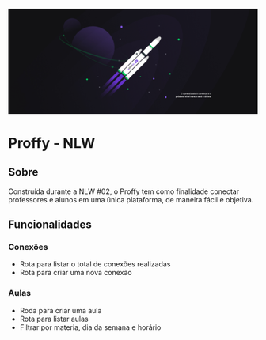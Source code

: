 ![NLW](https://github.com/PauloGui/NLW/blob/master/1%20-%20NLW%20%2302%20-%202560x1080.jpg)

# Proffy - NLW

## Sobre

Construída durante a NLW #02, o Proffy tem como finalidade conectar professores e alunos em uma única plataforma, de maneira fácil e objetiva.

## Funcionalidades

### Conexões

- Rota para listar o total de conexões realizadas
- Rota para criar uma nova conexão

### Aulas

- Roda para criar uma aula
- Rota para listar aulas
 - Filtrar por materia, dia da semana e horário
